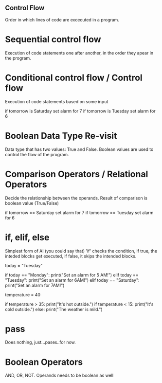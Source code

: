 ## Control Flow
Order in which lines of code are excecuted in a program.

# Sequential control flow
Execution of code statements one after another, in the order they apear in the program.

# Conditional control flow / Control flow
Execution of code statements based on some input

if tomorrow is Saturday
   set alarm for 7
if tomorrow is Tuesday
    set alarm for 6

# Boolean Data Type Re-visit
Data type that has two values: True and False. Boolean values are used to control the flow of the program.

# Comparison Operators / Relational Operators
Decide the relationship between the operands. Result of comparison is boolean value (True/False)

if tomorrow == Saturday
   set alarm for 7
if tomorrow == Tuesday
    set alarm for 6

# if, elif, else
Simplest form of AI (you could say that)
'if' checks the condition, if true, the inteded blocks get executed, if false, it skips the intended blocks.

today = "Tuesday"

if today == "Monday":
    print("Set an alarm for 5 AM!")
elif today == "Tuesday":
    print("Set an alarm for 6AM!")
elif today == "Saturday":
    print("Set an alarm for 7AM!")

temperature = 40

if temperature > 35:
    print("It's hot outside.")
if temperature < 15:
    print("It's cold outside.")
else:
    print("The weather is mild.")

# pass
Does nothing, just...pases..for now.

# Boolean Operators
AND, OR, NOT. Operands needs to be boolean as well

